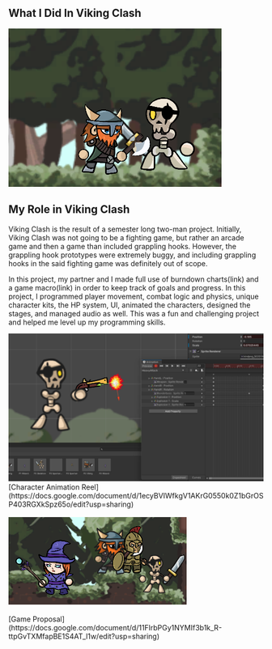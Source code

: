## What I Did In Viking Clash
<img src="images/clash.png?raw=true"/>

## My Role in Viking Clash
Viking Clash is the result of a semester long two-man project. Initially, Viking Clash was not going to be a fighting game, but rather an arcade game and then a game than included grappling hooks. However, the grappling hook prototypes were extremely buggy, and including grappling hooks in the said fighting game was definitely out of scope. 

In this project, my partner and I made full use of burndown charts(link) and a game macro(link) in order to keep track of goals and progress. In this project, I programmed player movement, combat logic and physics, unique character kits, the HP system, UI, animated the characters, designed the stages, and managed audio as well. This was a fun and challenging project and helped me level up my programming skills. 

<img src="images/skeleton.png?raw=true"/>
[Character Animation Reel](https://docs.google.com/document/d/1ecyBVIWfkgV1AKrG0550k0Z1bGrOSP403RGXkSpz65o/edit?usp=sharing)       
<br><br>

<img src="images/Roster.png?raw=true"/>
<br><br>
[Game Proposal](https://docs.google.com/document/d/11FlrbPGy1NYMIf3b1k_R-ttpGvTXMfapBE1S4AT_l1w/edit?usp=sharing)


